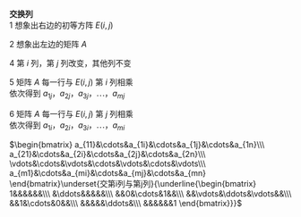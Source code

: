 **交换列**    
1 想象出右边的初等方阵 $E(i,j)$     
    
2 想象出左边的矩阵 $A$     
    
4 第 $i$ 列，第 $j$ 列改变，其他列不变    
    
5 矩阵 $A$ 每一行与 $E(i,j)$ 第 $i$ 列相乘    
依次得到 $a_{1j}，a_{2j}，a_{3j}，\cdots，a_{mj}$     
    
6 矩阵 $A$ 每一行与 $E(i,j)$ 第 $j$ 列相乘    
依次得到 $a_{1i}，a_{2i}，a_{3i}，\cdots，a_{mi}$     
    
 $\begin{bmatrix}    
a_{11}&\cdots&a_{1i}&\cdots&a_{1j}&\cdots&a_{1n}\\\     
a_{21}&\cdots&a_{2i}&\cdots&a_{2j}&\cdots&a_{2n}\\\     
\vdots&\cdots&\vdots&\cdots&\vdots&\cdots&\vdots\\\     
a_{m1}&\cdots&a_{mi}&\cdots&a_{mj}&\cdots&a_{mn}    
\end{bmatrix}\underset{交第i列与第j列}{\underline{\begin{bmatrix}    
1&&&&&&\\\     
&\ddots&&&&&\\\     
&&0&\cdots&1&&\\\     
&&\vdots&\ddots&\vdots&&\\\     
&&1&\cdots&0&&\\\     
&&&&&\ddots&\\\     
&&&&&&1    
\end{bmatrix}}}$     
